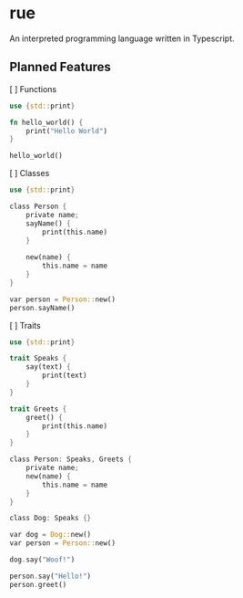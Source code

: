 # rue
An interpreted programming language written in Typescript.

## Planned Features

[ ] Functions
```rs
use {std::print}

fn hello_world() {
    print("Hello World")
}

hello_world()
```

[ ] Classes
```rs
use {std::print}

class Person {
    private name;
    sayName() {
        print(this.name)
    }
    
    new(name) {
        this.name = name
    }
}

var person = Person::new()
person.sayName()
```

[ ] Traits
```rs
use {std::print}

trait Speaks {
    say(text) {
        print(text)
    }
}

trait Greets {
    greet() {
        print(this.name)
    }
}

class Person: Speaks, Greets {
    private name;
    new(name) {
        this.name = name
    }
}

class Dog: Speaks {}

var dog = Dog::new()
var person = Person::new()

dog.say("Woof!")

person.say("Hello!")
person.greet()
```

